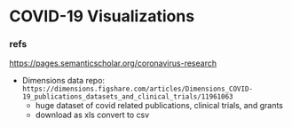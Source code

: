 # COVID-19 Visualizations


### refs

https://pages.semanticscholar.org/coronavirus-research

* Dimensions data repo:
	`https://dimensions.figshare.com/articles/Dimensions_COVID-19_publications_datasets_and_clinical_trials/11961063`
	* huge dataset of covid related publications, clinical trials, and grants
	* download as xls convert to csv
	